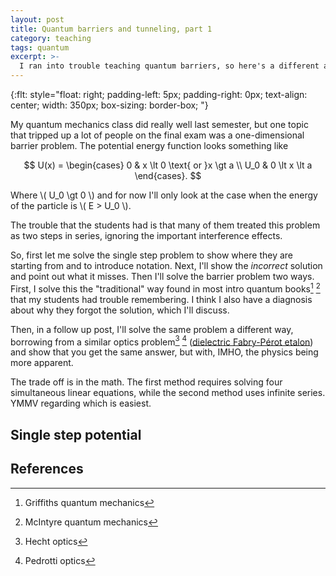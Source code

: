 ```yaml
---
layout: post
title: Quantum barriers and tunneling, part 1
category: teaching
tags: quantum
excerpt: >-
  I ran into trouble teaching quantum barriers, so here's a different approach (part 1).
---
```

<!-- kramdown tags defined below -->
{:flt: style="float: right;
       padding-left: 5px;
       padding-right: 0px;
       text-align: center;
       width: 350px;
       box-sizing: border-box;
       "}
<!-- end kramdown -->

My quantum mechanics class did really well last semester, but one topic that tripped up a lot of people on the final exam was a one-dimensional barrier problem.  The potential energy function looks something like

$$ U(x) = \begin{cases} 0 & x \lt 0 \text{ or }x \gt a \\ U_0 & 0 \lt x \lt a \end{cases}. $$

Where \\( U_0 \gt 0 \\) and for now I'll only look at the case when the energy of the particle is \\( E > U_0 \\).

The trouble that the students had is that many of them treated this problem as two steps in series, ignoring the important interference effects.

So, first let me solve the single step problem to show where they are starting from and to introduce notation.
Next, I'll show the _incorrect_ solution and point out what it misses.
Then I'll solve the barrier problem two ways.
First, I solve this the "traditional" way found in most intro quantum books[^1] [^2] that my students had trouble remembering.
I think I also have a diagnosis about why they forgot the solution, which I'll discuss.

Then, in a follow up post, I'll solve the same problem a different way, borrowing from a similar optics problem[^3] [^4] ([dielectric Fabry-Pérot etalon](https://en.wikipedia.org/wiki/Fabry%E2%80%93P%C3%A9rot_interferometer)) and show that you get the same answer, but with, IMHO, the physics being more apparent.

The trade off is in the math.  The first method requires solving four simultaneous linear equations, while the second method uses infinite series. YMMV regarding which is easiest.

## Single step potential

## References
[^1]: Griffiths quantum mechanics

[^2]: McIntyre quantum mechanics

[^3]: Hecht optics

[^4]: Pedrotti optics